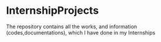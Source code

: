 # InternshipProjects
The repository contains all the works, and information (codes,documentations), which I have done in my Internships  

